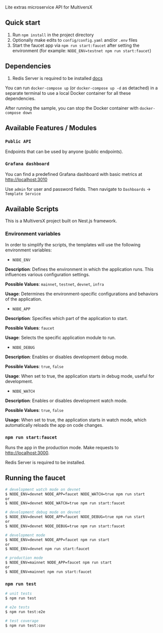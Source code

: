 Lite extras microservice API for MultiversX

## Quick start

1. Run `npm install` in the project directory
2. Optionally make edits to `config/config.yaml` and/or `.env` files
3. Start the faucet app via `npm run start:faucet` after setting the environment (for example: `NODE_ENV=testnet npm run start:faucet`)

## Dependencies

1. Redis Server is required to be installed [docs](https://redis.io/)

You can run `docker-compose up` (or `docker-compose up -d` as detached) in a separate terminal to use a local Docker container for all these dependencies.

After running the sample, you can stop the Docker container with `docker-compose down`

## Available Features / Modules

### `Public API`

Endpoints that can be used by anyone (public endpoints).

### `Grafana dashboard`

You can find a predefined Grafana dashboard with basic metrics at [http://localhost:3010](http://localhost:3010)

Use `admin` for user and password fields. Then navigate to `Dashboards` -> `Template Service`

## Available Scripts

This is a MultiversX project built on Nest.js framework.

### Environment variables

In order to simplify the scripts, the templates will use the following environment variables:

- `NODE_ENV`

**Description**: Defines the environment in which the application runs. This influences various configuration settings.

**Possible Values**: `mainnet`, `testnet`, `devnet`, `infra`

**Usage**: Determines the environment-specific configurations and behaviors of the application.

- `NODE_APP`

**Description**: Specifies which part of the application to start.

**Possible Values**: `faucet`

**Usage**: Selects the specific application module to run.

- `NODE_DEBUG`

**Description**: Enables or disables development debug mode.

**Possible Values**: `true`, `false`

**Usage**: When set to true, the application starts in debug mode, useful for development.

- `NODE_WATCH`

**Description**: Enables or disables development watch mode.

**Possible Values**: `true`, `false`

**Usage**: When set to true, the application starts in watch mode, which automatically reloads the app on code changes.


### `npm run start:faucet`

Runs the app in the production mode.
Make requests to [http://localhost:3000](http://localhost:3000).

Redis Server is required to be installed.

## Running the faucet

```bash
# development watch mode on devnet
$ NODE_ENV=devnet NODE_APP=faucet NODE_WATCH=true npm run start
or
$ NODE_ENV=devnet NODE_WATCH=true npm run start:faucet

# development debug mode on devnet
$ NODE_ENV=devnet NODE_APP=faucet NODE_DEBUG=true npm run start
or
$ NODE_ENV=devnet NODE_DEBUG=true npm run start:faucet

# development mode
$ NODE_ENV=devnet NODE_APP=faucet npm run start
or
$ NODE_ENV=devnet npm run start:faucet

# production mode
$ NODE_ENV=mainnet NODE_APP=faucet npm run start
or
$ NODE_ENV=mainnet npm run start:faucet
```

### `npm run test`

```bash
# unit tests
$ npm run test

# e2e tests
$ npm run test:e2e

# test coverage
$ npm run test:cov
```
